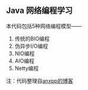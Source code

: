 ## Java 网络编程学习
本代码包括5种网络编程模型——

1. 传统的BIO编程
2. 伪异步I/O编程
3. NIO编程
4. AIO编程
5. Netty编程

注：代码整理自[anxpp的博客](http://blog.csdn.net/anxpp/article/details/51503329)
